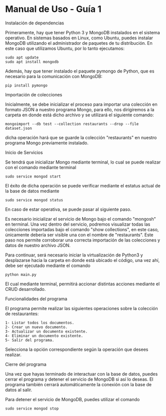# Manual de Uso - Guía 1

Instalación de dependencias

Primeramente, hay que tener Python 3 y MongoDB instalados en el sistema operativo. En sistemas basados en Linux, como Ubuntu, puedes instalar MongoDB utilizando el administrador de paquetes de tu distribución. En este caso que utilizamos Ubuntu, por lo tanto ejecutamos: 

    sudo apt update
    sudo apt install mongodb

Además, hay que tener instalado el paquete pymongo de Python, que es necesario para la comunicación con MongoDB:

    pip install pymongo

Importación de colecciones 

Inicialmente, se debe inicializar el proceso para importar una colección en formato JSON a nuestro programa Mongo, para ello, nos dirigiremos a la carpeta en donde está dicho archivo y se utilizará el siguiente comando:

    mongoimport --db test --collection restaurants --drop --file dataset.json

dicha operación hará que se guarde la colección "restaurants" en nuestro programa Mongo previamente instalado. 


Inicio de Servicios

Se tendrá que inicializar Mongo mediante terminal, lo cual se puede realizar con el comando mediante terminal 

    sudo service mongod start

El éxito de dicha operación se puede verificar mediante el estatus actual de la base de datos mediante

    sudo service mongod status
    
En caso de estar operativa, se puede pasar al siguiente paso.

Es necesario inicializar el servicio de Mongo bajo el comando "mongosh" en terminal. Una vez dentro del servicio, podremos visualizar todas las colecciones importadas bajo el comando "show collections", en este caso, únicamente debería ser visible una con el nombre de "restaurants". Este paso nos permite corroborar una correcta importación de las colecciones y datos de nuestro archivo JSON.

Para continuar, será necesario iniciar la virtualización de Python3 y desplazarse hacia la carpeta en donde está ubicado el código, una vez ahí, debe ser ejecutado mediante el comando 

    python main.py

El cual mediante terminal, permitirá accionar distintas acciones mediante el CRUD desarrollado.


Funcionalidades del programa

El programa permite realizar las siguientes operaciones sobre la colección de restaurantes:

    1- Listar todos los documentos.
    2- Crear un nuevo documento.
    3- Actualizar un documento existente.
    4- Eliminar un documento existente.
    5- Salir del programa.

Selecciona la opción correspondiente según la operación que desees realizar.


Cierre del programa

Una vez que hayas terminado de interactuar con la base de datos, puedes cerrar el programa y detener el servicio de MongoDB si así lo deseas. El programa también cerrará automáticamente la conexión con la base de datos al salir.

Para detener el servicio de MongoDB, puedes utilizar el comando

    sudo service mongod stop
